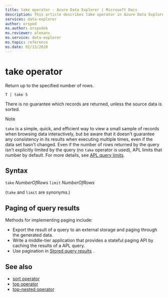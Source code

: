 ```yaml
---
title: take operator - Azure Data Explorer | Microsoft Docs
description: This article describes take operator in Azure Data Explorer.
services: data-explorer
author: orspod
ms.author: orspodek
ms.reviewer: alexans
ms.service: data-explorer
ms.topic: reference
ms.date: 02/13/2020
---
```

# take operator

Return up to the specified number of rows.

```apl
T | take 5
```

There is no guarantee which records are returned, unless
the source data is sorted.

> [!NOTE]
> `take` is a simple, quick, and efficient way to view a small sample of records when browsing data interactively, but be aware that it doesn't guarantee any consistency in its results when executing multiple times, even if the data set hasn't changed.
> Even if the number of rows returned by the query isn't explicitly limited by the query (no `take` operator is used), APL limits that number by default. For more details, see [APL query limits](../concepts/querylimits.md).

## Syntax

`take` *NumberOfRows*
`limit` *NumberOfRows*

(`take` and `limit` are synonyms.)

## Paging of query results

Methods for implementing paging include:

* Export the result of a query to an external storage and paging through the
   generated data.
* Write a middle-tier application that provides a stateful paging API by caching
   the results of a APL query.
* Use pagination in [Stored query results](../management/stored-query-results.md#pagination) .


## See also

* [sort operator](sortoperator.md)
* [top operator](topoperator.md)
* [top-nested operator](topnestedoperator.md)
